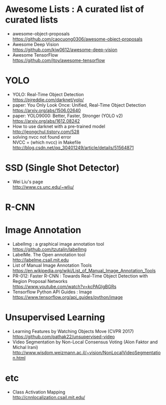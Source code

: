 
# Awesome Lists : A curated list of curated lists
- awesome-object-proposals  
  https://github.com/caocuong0306/awesome-object-proposals
- Awesome Deep Vision  
  https://github.com/kjw0612/awesome-deep-vision
- Awesome TensorFlow  
  https://github.com/jtoy/awesome-tensorflow

# YOLO
- YOLO: Real-Time Object Detection  
  https://pjreddie.com/darknet/yolo/
- paper: You Only Look Once: Unified, Real-Time Object Detection  
  https://arxiv.org/abs/1506.02640
- paper: YOLO9000: Better, Faster, Stronger (YOLO v2)  
  https://arxiv.org/abs/1612.08242
- How to use darknet with a pre-trained model  
  http://jeongchul.tistory.com/528
- solving nvcc not found error  
  NVCC = (which nvcc) in Makefile  
  http://blog.csdn.net/qq_30401249/article/details/51564871


# SSD (Single Shot Detector)
- Wei Liu's page  
  http://www.cs.unc.edu/~wliu/


# R-CNN


# Image Annotation
- LabelImg : a graphical image annotation tool  
  https://github.com/tzutalin/labelImg
- LabelMe. The Open annotation tool  
  http://labelme.csail.mit.edu
- List of Manual Image Annotation Tools  
  https://en.wikipedia.org/wiki/List_of_Manual_Image_Annotation_Tools
- PR-012: Faster R-CNN : Towards Real-Time Object Detection with Region Proposal Networks  
  https://www.youtube.com/watch?v=kcPAGIgBGRs
- Tensorflow Python API Guides : Image  
  https://www.tensorflow.org/api_guides/python/image  
  
# Unsupervised Learning
- Learning Features by Watching Objects Move (CVPR 2017)  
  https://github.com/pathak22/unsupervised-video  
- Video Segmentation by Non-Local Consensus Voting (Alon Faktor and Michal Irani)  
  http://www.wisdom.weizmann.ac.il/~vision/NonLocalVideoSegmentation.html
  
# etc
- Class Activation Mapping  
  http://cnnlocalization.csail.mit.edu/
  
